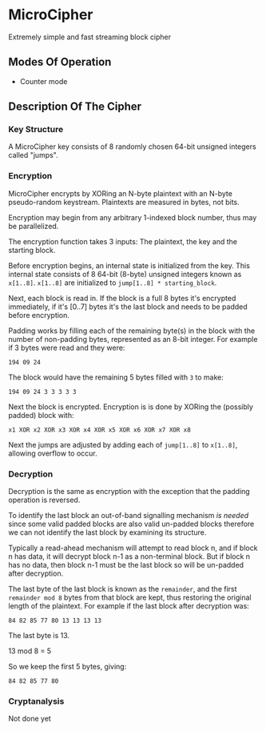 # MicroCipher

Extremely simple and fast streaming block cipher

## Modes Of Operation

* Counter mode

## Description Of The Cipher

### Key Structure

A MicroCipher key consists of 8 randomly chosen 64-bit unsigned integers called "jumps".

### Encryption

MicroCipher encrypts by XORing an N-byte plaintext with an N-byte pseudo-random keystream. 
Plaintexts are measured in bytes, not bits.

Encryption may begin from any arbitrary 1-indexed block number, thus may be parallelized. 

The encryption function takes 3 inputs: The plaintext, the key and the
starting block.

Before encryption begins, an internal state is initialized from the key. This internal state consists of 8 64-bit (8-byte) unsigned integers known as
`x[1..8]`. `x[1..8]` are initialized to `jump[1..8] * starting_block`.

Next, each block is read in. If the block is a full 8 bytes it's encrypted immediately, if it's [0..7] bytes it's the last block and needs
to be padded before encryption.
 
Padding works by filling each of the remaining byte(s) in the block with the number of non-padding bytes, represented
as an 8-bit integer. For example if 3 bytes were read and they were: 
```
194 09 24
```

The block would have the remaining 5 bytes filled with `3` to make:
```
194 09 24 3 3 3 3 3

```
 
Next the block is encrypted. Encryption is is done by XORing the (possibly padded) block with:

```
x1 XOR x2 XOR x3 XOR x4 XOR x5 XOR x6 XOR x7 XOR x8
```

Next the jumps are adjusted by adding each of `jump[1..8]` to  `x[1..8]`, allowing overflow to occur.

### Decryption

Decryption is the same as encryption with the exception that the padding operation is reversed. 

To identify the last
block an out-of-band signalling mechanism *is needed* since some valid padded blocks are also valid un-padded blocks
therefore we can not identify the last block by examining its structure.

Typically a read-ahead mechanism will attempt to read block n, and if block n has data, it will decrypt block n-1 as a
non-terminal block. But if block n has no data, then block n-1 must be the last block so will be un-padded after
decryption.

The last byte of the last block is known as the `remainder`, and the first `remainder mod 8` bytes from that block are kept, thus
restoring the original length of the plaintext. For example if the last block after decryption was:

```
84 82 85 77 80 13 13 13 13
```

The last byte is 13. 

13 mod 8 = 5

So we keep the first 5 bytes, giving:

```
84 82 85 77 80
```

### Cryptanalysis

Not done yet